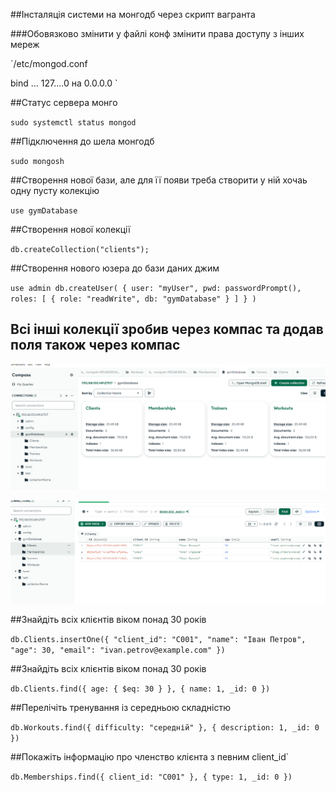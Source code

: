 ##Інсталяція системи на монгодб через скрипт вагранта

###Обовязково змінити у файлі конф змінити права доступу з інших мереж

`/etc/mongod.conf 

bind ... 127....0  на 0.0.0.0 `

##Статус сервера монго 

`sudo systemctl status mongod`


##Підключення до шела монгодб

`sudo mongosh
`

##Створення нової бази, але для її появи треба створити у ній хочаь одну пусту колекцію

`use gymDatabase`

##Створення нової колекції

`db.createCollection("clients");`


##Створення нового юзера до бази даних джим

`use admin
db.createUser(
{
user: "myUser",
pwd: passwordPrompt(),
roles: [ { role: "readWrite", db: "gymDatabase" } ]
}
)`
## Всі інші колекції зробив через компас та додав поля також через компас


![Створення бази та додавання даних]( Screenshots/compass_1.PNG)

![Створення бази та додавання даних]( Screenshots/compass_2.PNG)

##Знайдіть всіх клієнтів віком понад 30 років

`db.Clients.insertOne({ "client_id": "C001", "name": "Іван Петров", "age": 30, "email": "ivan.petrov@example.com" })`


##Знайдіть всіх клієнтів віком понад 30 років

`db.Clients.find({ age: { $eq: 30 } }, { name: 1, _id: 0 })`

##Перелічіть тренування із середньою складністю

`db.Workouts.find({ difficulty: "середній" }, { description: 1, _id: 0 })`


##Покажіть інформацію про членство клієнта з певним client_id`

`db.Memberships.find({ client_id: "C001" }, { type: 1, _id: 0 })`
